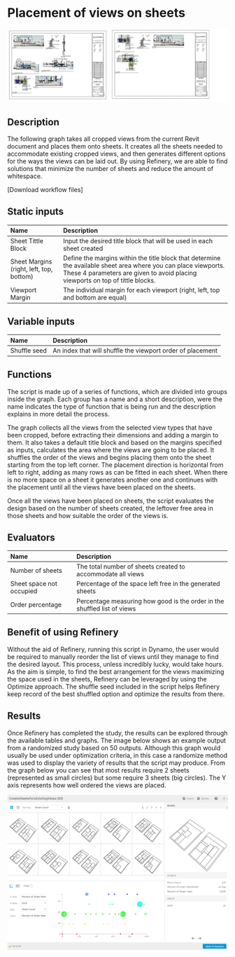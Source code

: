 # Placement of views on sheets

![](../../.gitbook/assets/cropview.gif)

## Description

The following graph takes all cropped views from the current Revit document and places them onto sheets. It creates all the sheets needed to accommodate existing cropped views, and then generates different options for the ways the views can be laid out. By using Refinery, we are able to find solutions that minimize the number of sheets and reduce the amount of whitespace.

\[Download workflow files\]

## Static inputs

| Name | Description |
| :--- | :--- |
| Sheet Tittle Block | Input the desired title block that will be used in each sheet created |
| Sheet Margins \(right, left, top, bottom\) | Define the margins within the title block that determine the available sheet area where you can place viewports. These 4 parameters are given to avoid placing viewports on top of tittle blocks. |
| Viewport Margin | The individual margin for each viewport \(right, left, top and bottom are equal\) |

## Variable inputs

| Name | Description |
| :--- | :--- |
| Shuffle seed | An index that will shuffle the viewport order of placement |

## Functions

The script is made up of a series of functions, which are divided into groups inside the graph. Each group has a name and a short description, were the name indicates the type of function that is being run and the description explains in more detail the process.

The graph collects all the views from the selected view types that have been cropped, before extracting their dimensions and adding a margin to them. It also takes a default title block and based on the margins specified as inputs, calculates the area where the views are going to be placed. It shuffles the order of the views and begins placing them onto the sheet starting from the top left corner. The placement direction is horizontal from left to right, adding as many rows as can be fitted in each sheet. When there is no more space on a sheet it generates another one and continues with the placement until all the views have been placed on the sheets.

Once all the views have been placed on sheets, the script evaluates the design based on the number of sheets created, the leftover free area in those sheets and how suitable the order of the views is.

## Evaluators

| Name | Description |
| :--- | :--- |
| Number of sheets | The total number of sheets created to accommodate all views |
| Sheet space not occupied | Percentage of the space left free in the generated sheets |
| Order percentage | Percentage measuring how good is the order in the shuffled list of views |

## Benefit of using Refinery

Without the aid of Refinery, running this script in Dynamo, the user would be required to manually reorder the list of views until they manage to find the desired layout. This process, unless incredibly lucky, would take hours. As the aim is simple, to find the best arrangement for the views maximizing the space used in the sheets, Refinery can be leveraged by using the Optimize approach. The shuffle seed included in the script helps Refinery keep record of the best shuffled option and optimize the results from there.

## Results

Once Refinery has completed the study, the results can be explored through the available tables and graphs. The image below shows an example output from a randomized study based on 50 outputs. Although this graph would usually be used under optimization criteria, in this case a randomize method was used to display the variety of results that the script may produce. From the graph below you can see that most results require 2 sheets \(represented as small circles\) but some require 3 sheets \(big circles\). The Y axis represents how well ordered the views are placed.

![](../../.gitbook/assets/refineryresult%20%281%29.png)


